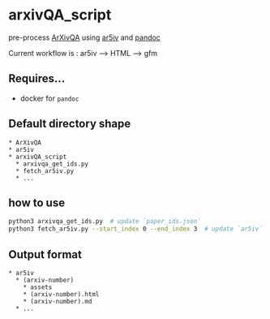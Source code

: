 # arxivQA_script
pre-process [ArXivQA](https://github.com/taesiri/ArXivQA) using [ar5iv](https://ar5iv.labs.arxiv.org/) and [pandoc](https://pandoc.org/index.html)

Current workflow is : ar5iv --> HTML --> gfm

## Requires...
* docker for `pandoc`

## Default directory shape
```
* ArXivQA
* ar5iv
* arxivQA_script
  * arxivqa_get_ids.py
  * fetch_ar5iv.py
  * ...
```

## how to use
```bash
python3 arxivqa_get_ids.py  # update `paper_ids.json`
python3 fetch_ar5iv.py --start_index 0 --end_index 3  # update `ar5iv` and `paper_id_numchar.json`
```

## Output format
```
* ar5iv
  * (arxiv-number)
    * assets
    * (arxiv-number).html
    * (arxiv-number).md
  * ...
```
